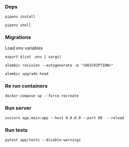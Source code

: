 ### Deps

`pipenv install`

`pipenv shell`

### Migrations

Load env variables

`export $(cat .env | xargs)`

`alembic revision --autogenerate -m "<DESCRIPTION>"`

`alembic upgrade head`


### Re run containers

`docker-compose up --force-recreate`


### Run server

`uvicorn app.main:app --host 0.0.0.0 --port 80  --reload`


### Run tests

`pytest app/tests --disable-warnings`
